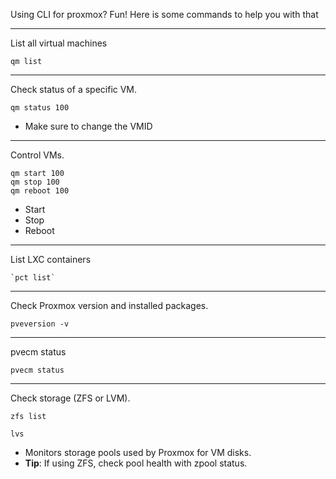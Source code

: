 Using CLI for proxmox? Fun! Here is some commands to help you with that

-----------
List all virtual machines
```
qm list
```

--------
Check status of a specific VM.
```
qm status 100
```
* Make sure to change the VMID

-------
Control VMs.
```
qm start 100
qm stop 100
qm reboot 100
```
* Start
* Stop
* Reboot

---------
List LXC containers
```
`pct list`
```

------------------
Check Proxmox version and installed packages.
```
pveversion -v
```

--------------------
pvecm status
```
pvecm status
```

-----
Check storage (ZFS or LVM).
```
zfs list
```

```
lvs
```
- Monitors storage pools used by Proxmox for VM disks.
- **Tip**: If using ZFS, check pool health with zpool status.